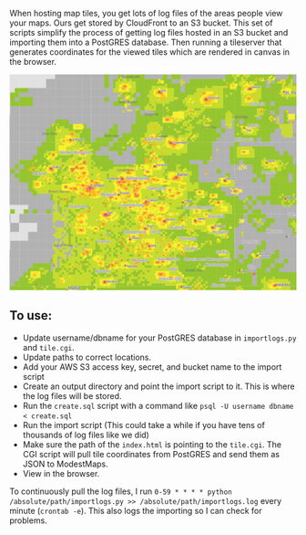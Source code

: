 When hosting map tiles, you get lots of log files of the areas people view your maps. Ours get stored by CloudFront to an S3 bucket. This set of scripts simplify the process of getting log files hosted in an S3 bucket and importing them into a PostGRES database. Then running a tileserver that generates coordinates for the viewed tiles which are rendered in canvas in the browser.

![Logs for Northeastern Europe](https://github.com/feesta/TileLogViewer/raw/master/screenshots/northerneurope_text.png)

## To use: ##

* Update username/dbname for your PostGRES database in `importlogs.py` and `tile.cgi`.
* Update paths to correct locations.
* Add your AWS S3 access key, secret, and bucket name to the import script
* Create an output directory and point the import script to it. This is where the log files will be stored.
* Run the `create.sql` script with a command like `psql -U username dbname < create.sql`
* Run the import script (This could take a while if you have tens of thousands of log files like we did)
* Make sure the path of the `index.html` is pointing to the `tile.cgi`. The CGI script will pull tile coordinates from PostGRES and send them as JSON to ModestMaps.
* View in the browser.
 
To continuously pull the log files, I run `0-59 * * * * python /absolute/path/importlogs.py >> /absolute/path/importlogs.log` every minute (`crontab -e`). This also logs the importing so I can check for problems.
